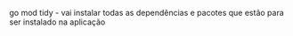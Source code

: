 go mod tidy - vai instalar todas as dependências e pacotes que estão para ser instalado na aplicação
